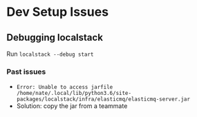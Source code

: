 <!-- TITLE: Dev Setup Issues -->
<!-- SUBTITLE: Common gotchas and workarounds -->

# Dev Setup Issues
## Debugging localstack
Run `localstack --debug start`
### Past issues
* `Error: Unable to access jarfile /home/nate/.local/lib/python3.6/site-packages/localstack/infra/elasticmq/elasticmq-server.jar`
 * Solution: copy the jar from a teammate